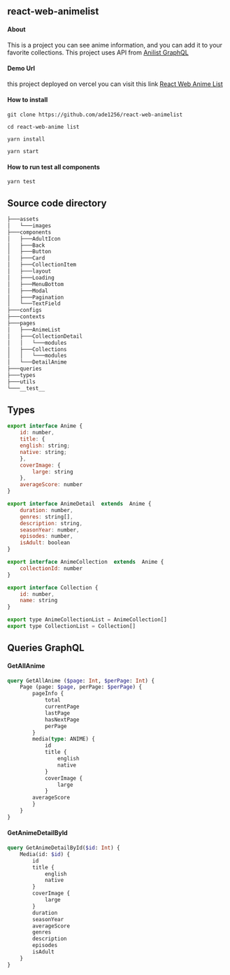 
react-web-animelist
----------
#### About
This is a project you can see anime information, and you can add it to your favorite collections. This project uses API from [Anilist GraphQL](https://anilist.gitbook.io/anilist-apiv2-docs/overview/graphql/getting-started)
#### Demo Url
this project deployed on vercel you can visit this link [React Web Anime List](https://react-web-animelist.vercel.app/)
#### How to install
```console
git clone https://github.com/ade1256/react-web-animelist 
```
```console
cd react-web-anime list 
```
```console
yarn install
```
```console
yarn start
```

#### How to run test all components
```console
yarn test
```

## Source code directory
```bash
├───assets
│   └───images
├───components
│   ├───AdultIcon
│   ├───Back
│   ├───Button
│   ├───Card
│   ├───CollectionItem
│   ├───layout
│   ├───Loading
│   ├───MenuBottom
│   ├───Modal
│   ├───Pagination
│   └───TextField
├───configs
├───contexts
├───pages
│   ├───AnimeList
│   ├───CollectionDetail
│   │   └───modules
│   ├───Collections
│   │   └───modules
│   └───DetailAnime
├───queries
├───types
├───utils
└───__test__
```

## Types
```js
export interface Anime {
	id: number,
	title: {
	english: string;
	native: string;
	},
	coverImage: {
		large: string
	},
	averageScore: number
}

export interface AnimeDetail  extends  Anime {
	duration: number,
	genres: string[],
	description: string,
	seasonYear: number,
	episodes: number,
	isAdult: boolean
}

export interface AnimeCollection  extends  Anime {
	collectionId: number
}

export interface Collection {
	id: number,
	name: string
}

export type AnimeCollectionList = AnimeCollection[]
export type CollectionList = Collection[]
```

## Queries GraphQL

####  GetAllAnime
```graphql
query GetAllAnime ($page: Int, $perPage: Int) {
	Page (page: $page, perPage: $perPage) {
		pageInfo {
			total
			currentPage
			lastPage
			hasNextPage
			perPage
		}
		media(type: ANIME) {
			id
			title {
				english
				native
			}
			coverImage {
				large
			}
		averageScore
		}
	}
}
```

#### GetAnimeDetailById
```graphql
query GetAnimeDetailById($id: Int) {
	Media(id: $id) {
		id
		title {
			english
			native
		}
		coverImage {
			large
		}
		duration
		seasonYear
		averageScore
		genres
		description
		episodes
		isAdult
	}
}
```